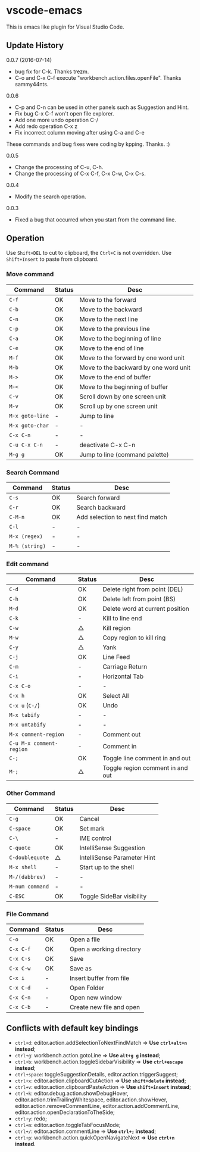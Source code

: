# vscode-emacs

This is emacs like plugin for Visual Studio Code.

## Update History

0.0.7 (2016-07-14)
- bug fix for C-k. Thanks trezm.
- C-o and C-x C-f execute "workbench.action.files.openFile". Thanks sammy44nts.

0.0.6
- C-p and C-n can be used in other panels such as Suggestion and Hint.
- Fix bug C-x C-f won't open file explorer.
- Add one more undo operation C-/
- Add redo operation C-x z
- Fix incorrect column moving after using C-a and C-e

These commands and bug fixes were coding by kpping. Thanks. :)

0.0.5
- Change the processing of C-u, C-h.
- Change the processing of C-x C-f, C-x C-w, C-x C-s.

0.0.4
- Modify the search operation.

0.0.3
- Fixed a bug that occurred when you start from the command line.

## Operation
Use `Shift+DEL` to cut to clipboard, the `Ctrl+C` is not overridden.
Use `Shift+Insert` to paste from clipboard.

### Move command
|Command | Status | Desc |
|--------|--------|------|
| `C-f` | OK | Move to the forward |
| `C-b` | OK | Move to the backward |
| `C-n` | OK | Move to the next line |
| `C-p` | OK | Move to the previous line |
| `C-a` | OK | Move to the beginning of line |
| `C-e` | OK | Move to the end of line |
| `M-f` | OK | Move to the forward by one word unit |
| `M-b` | OK | Move to the backward by one word unit |
| `M->` | OK | Move to the end of buffer |
| `M-<` | OK | Move to the beginning of buffer |
| `C-v` | OK | Scroll down by one screen unit |
| `M-v` | OK | Scroll up by one screen unit |
| `M-x goto-line` | - | Jump to line |
| `M-x goto-char` | - | - |
| `C-x C-n` | - | - |
| `C-u C-x C-n` | - |deactivate C-x C-n |
| `M-g g` | OK | Jump to line (command palette) |


### Search Command
|Command | Status | Desc |
|--------|--------|------|
| `C-s` | OK | Search forward |
| `C-r` | OK | Search backward |
| `C-M-n` | OK | Add selection to next find match |
| `C-l` | - | - |
| `M-x (regex)` | - | - |
| `M-% (string)` | - | - |

### Edit command
|Command | Status | Desc |
|--------|--------|------|
| `C-d` | OK | Delete right from point (DEL)|
| `C-h` | OK | Delete left from point (BS) |
| `M-d` | OK | Delete word at current position |
| `C-k` | - | Kill to line end |
| `C-w` | △ | Kill region |
| `M-w` | △ | Copy region to kill ring |
| `C-y` | △ | Yank |
| `C-j` | OK | Line Feed |
| `C-m` | - | Carriage Return |
| `C-i` | - | Horizontal Tab |
| `C-x C-o` | - | - |
| `C-x h` | OK | Select All |
| `C-x u` (`C-/`)| OK | Undo |
| `M-x tabify` | - | - |
| `M-x untabify` | - | - |
| `M-x comment-region` | - | Comment out |
| `C-u M-x comment-region` | - | Comment in |
| `C-;` | OK | Toggle line comment in and out |
| `M-;` | △ | Toggle region comment in and out |

### Other Command
|Command | Status | Desc |
|--------|--------|------|
| `C-g` | OK | Cancel |
| `C-space` | OK | Set mark |
| `C-\` | - | IME control |
| `C-quote` | OK | IntelliSense Suggestion |
| `C-doublequote` | △ | IntelliSense Parameter Hint |
| `M-x shell` | - | Start up to the shell |
| `M-/(dabbrev)` | - | - |
| `M-num command` | - | - |
| `C-ESC` | OK | Toggle SideBar visibility |

### File Command
|Command | Status | Desc |
|--------|--------|------|
| `C-o` | OK | Open a file |
| `C-x C-f` | OK | Open a working directory |
| `C-x C-s` | OK | Save |
| `C-x C-w` | OK | Save as |
| `C-x i` | - | Insert buffer from file |
| `C-x C-d` | - | Open Folder |
| `C-x C-n` | - | Open new window |
| `C-x C-b` | - | Create new file and open |

## Conflicts with default key bindings
- `ctrl+d`: editor.action.addSelectionToNextFindMatch => **Use `ctrl+alt+n` instead**;
- `ctrl+g`: workbench.action.gotoLine => **Use `alt+g g` instead**;
- `ctrl+b`: workbench.action.toggleSidebarVisibility => **Use `ctrl+escape` instead**;
- `ctrl+space`: toggleSuggestionDetails, editor.action.triggerSuggest;
- `ctrl+x`: editor.action.clipboardCutAction => **Use `shift+delete` instead**;
- `ctrl+v`: editor.action.clipboardPasteAction => **Use `shift+insert` instead**;
- `ctrl+k`: editor.debug.action.showDebugHover, editor.action.trimTrailingWhitespace, editor.action.showHover, editor.action.removeCommentLine, editor.action.addCommentLine, editor.action.openDeclarationToTheSide;
- `ctrl+y`: redo;
- `ctrl+m`: editor.action.toggleTabFocusMode;
- `ctrl+/`: editor.action.commentLine => **Use `ctrl+;` instead**;
- `ctrl+p`: workbench.action.quickOpenNavigateNext => **Use `ctrl+n` instead**.
